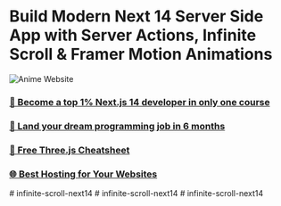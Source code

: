 # Build Modern Next 14 Server Side App with Server Actions, Infinite Scroll & Framer Motion Animations

![Anime Website](https://i.ibb.co/MG1nbqt/YT-Thumbnails-2.png)

### [🌟 Become a top 1% Next.js 14 developer in only one course](https://jsmastery.pro/next14)
### [🚀 Land your dream programming job in 6 months](https://jsmastery.pro/masterclass)
### [📙 Free Three.js Cheatsheet](https://resource.jsmastery.pro/threejs-cheatsheet)
### [🌐 Best Hosting for Your Websites](https://hostinger.com/javascript10)

#   i n f i n i t e - s c r o l l - n e x t 1 4  
 #   i n f i n i t e - s c r o l l - n e x t 1 4  
 #   i n f i n i t e - s c r o l l - n e x t 1 4  
 
